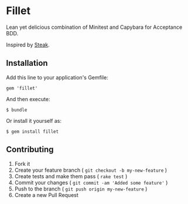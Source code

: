 # Fillet

Lean yet delicious combination of Minitest and Capybara for Acceptance BDD.

Inspired by [Steak](https://github.com/cavalle/steak).

## Installation

Add this line to your application's Gemfile:

    gem 'fillet'

And then execute:

    $ bundle

Or install it yourself as:

    $ gem install fillet

## Contributing

1. Fork it
2. Create your feature branch ( `git checkout -b my-new-feature` )
3. Create tests and make them pass ( `rake test` )
4. Commit your changes ( `git commit -am 'Added some feature'` )
5. Push to the branch ( `git push origin my-new-feature` )
6. Create a new Pull Request
